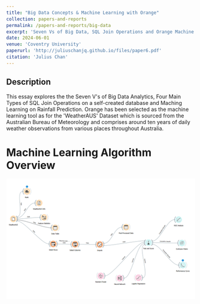 ```yaml
---
title: "Big Data Concepts & Machine Learning with Orange"
collection: papers-and-reports
permalink: /papers-and-reports/big-data
excerpt: 'Seven Vs of Big Data, SQL Join Operations and Orange Machine Learning Tool'
date: 2024-06-01
venue: 'Coventry University'
paperurl: 'http://juliuschanjq.github.io/files/paper6.pdf'
citation: 'Julius Chan'
---
```


## Description
This essay explores the the Seven V's of Big Data Analytics, Four Main Types of SQL Join Operations on a self-created database and Maching Learning on Rainfall Prediction.
Orange has been selected as the machine learning tool as for the 'WeatherAUS' Dataset which is sourced from the Australian Bureau of Meteorology and 
comprises around ten years of daily weather observations from various places throughout Australia.

Machine Learning Algorithm Overview
======
![](/images/Machine-Learning-Algorithm.png)
